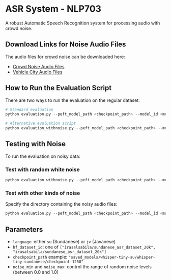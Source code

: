 # ASR System - NLP703

A robust Automatic Speech Recognition system for processing audio with crowd noise.

## Download Links for Noise Audio Files

The audio files for crowd noise can be downloaded here:

- [Crowd Noise Audio Files](https://mbzuaiac-my.sharepoint.com/:f:/g/personal/muhammad_airlangga_mbzuai_ac_ae/Ej6C5Ygugp9IgLINY3gJXLQBwiZ-GPIBvh2LFf6TKhViAA?e=IVlFBg)
- [Vehicle City Audio Files](https://mbzuaiac-my.sharepoint.com/:f:/g/personal/salsabila_pranida_mbzuai_ac_ae/EmoCb8_Ju6JKtuxutcRI6LgBZwEiVBemtSscwOon3xp11w?e=RoAyAz)


## How to Run the Evaluation Script

There are two ways to run the evaluation on the regular dataset:

```python
# Standard evaluation
python evaluation.py --peft_model_path <checkpoint_path> --model_id <model_id> --dataset_name <hf_dataset_id> --language <lang>
```

```python
# Alternative evaluation script
python evaluation_withnoise.py --peft_model_path <checkpoint_path> --model_id <model_id> --dataset_name <hf_dataset_id> --language <lang>
```

## Testing with Noise

To run the evaluation on noisy data:

### Test with random white noise
```python
python evaluation_withnoise.py --peft_model_path <checkpoint_path> --model_id <model_id> --dataset_name <hf_dataset_id> --language <lang> --add_noise --noise_min <noise_min> --noise_max <noise_max>
```

### Test with other kinds of noise
Specify the directory containing the noisy audio files:
```python
python evaluation.py --peft_model_path <checkpoint_path> --model_id <model_id> --dataset_name <hf_dataset_id> --language <lang> --add_noise --noise_dir <noise_dir> --noise_min <noise_min> --noise_max <noise_max>
```

## Parameters

- `language`: either `su` (Sundanese) or `jv` (Javanese)
- `hf_dataset_id`: one of `["irasalsabila/sundanese_asr_dataset_20k", "irasalsabila/sundanese_asr_dataset_20k"]`
- `checkpoint_path` example: `"saved_models/whisper-tiny-su/whisper-tiny-sundanese/checkpoint-1250"`
- `noise_min` and `noise_max`: control the range of random noise levels (between 0.0 and 1.0)
